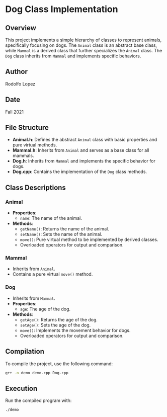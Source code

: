 # Dog Class Implementation

## Overview

This project implements a simple hierarchy of classes to represent animals, specifically focusing on dogs. The `Animal` class is an abstract base class, while `Mammal` is a derived class that further specializes the `Animal` class. The `Dog` class inherits from `Mammal` and implements specific behaviors.

## Author

Rodolfo Lopez

## Date

Fall 2021

## File Structure

- **Animal.h**: Defines the abstract `Animal` class with basic properties and pure virtual methods.
- **Mammal.h**: Inherits from `Animal` and serves as a base class for all mammals.
- **Dog.h**: Inherits from `Mammal` and implements the specific behavior for dogs.
- **Dog.cpp**: Contains the implementation of the `Dog` class methods.

## Class Descriptions

### Animal

- **Properties**:
  - `name`: The name of the animal.
- **Methods**:
  - `getName()`: Returns the name of the animal.
  - `setName()`: Sets the name of the animal.
  - `move()`: Pure virtual method to be implemented by derived classes.
  - Overloaded operators for output and comparison.

### Mammal

- Inherits from `Animal`.
- Contains a pure virtual `move()` method.

### Dog

- Inherits from `Mammal`.
- **Properties**:
  - `age`: The age of the dog.
- **Methods**:
  - `getAge()`: Returns the age of the dog.
  - `setAge()`: Sets the age of the dog.
  - `move()`: Implements the movement behavior for dogs.
  - Overloaded operators for output and comparison.

## Compilation

To compile the project, use the following command:

```bash
g++ -o demo demo.cpp Dog.cpp
```

## Execution

Run the compiled program with:

```bash
./demo
```
